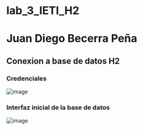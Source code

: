 # lab_3_IETI_H2

# Juan Diego Becerra Peña

## Conexion a base de datos H2

### Credenciales

![image](https://user-images.githubusercontent.com/90010884/218641225-d9160ea3-eabb-42c0-af57-59eb1d1dda21.png)

### Interfaz inicial de la base de datos 

![image](https://user-images.githubusercontent.com/90010884/218641315-97080728-36a3-4a6a-a0f8-082f8be4b0ab.png)

